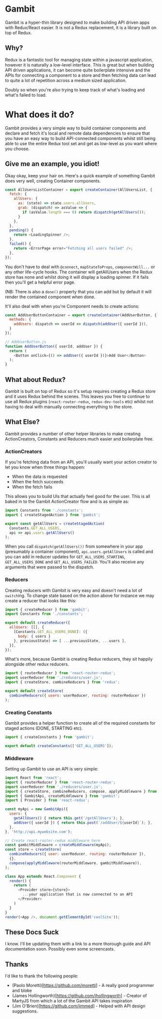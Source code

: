 # Gambit

Gambit is a hyper-thin library designed to make building API driven apps with Redux/React easier. It is not a Redux replacement, it is a library built on top of Redux.

## Why?

Redux is a fantastic tool for managing state within a javascript application, however it is naturally a low-level interface. This is great but when building API driven applications, it can become quite boilerplate intensive and the APIs for connecting a component to a store and then fetching data can lead to quite a lot of repetition across a medium sized application.

Doubly so when you're also trying to keep track of what's loading and what's failed to load.

# What does it do?

Gambit provides a very simple way to build container components and declare and fetch it's local and remote data dependencies to ensure that you have an easy way to build API-connected components whilst still being able to use the entire Redux tool set and get as low-level as you want where you choose.

## Give me an example, you idiot!

Okay okay, keep your hair on. Here's a quick example of something Gambit does very well, creating Container components.

```javascript
const AllUsersListContainer = export createContainer(AllUsersList, {
  fetch: {
    allUsers: {
      as: (state) => state.users.allUsers,
      grab: (dispatch) => asValue => {
        if (asValue.length === 0) return dispatch(getAllUsers());
      }
    },
  },
  pending() {
    return <LoadingSpinner />;
  },
  failed() {
    return <ErrorPage error="Fetching all users failed" />;
  },
});
```

You don't have to deal with `@connect`, `mapStateToProps`, `componentWill...` or any other life-cycle hooks. The container will getAllUsers when the Redux store has none and whilst doing it will display a loading spinner. If it fails then you'll get a helpful error page.

(NB: There is also a `done()` property that you can add but by default it will render the contained component when done.

It'll also deal with when you're Component needs to create actions:

```javascript
const AddUserButtonContainer = export createContainer(AddUserButton, {
  methods: {
    addUsers: dispatch => userId => dispatch(addUser({ userId })),
  }
});

// AddUserButton.js
function AddUserButton({ userId, addUser }) {
  return (
    <Button onClick={() => addUser({ userId })}>Add User</Button>
  );
}
```

## What about Redux?

Gambit is built on top of Redux so it's setup requires creating a Redux store and it uses Redux behind the scenes. This leaves you free to continue to use all Redux plugins (`react-router-redux`, `redux-dev-tools` etc) whilst not having to deal with manually connecting everything to the store.

## What Else?

Gambit provides a number of other helper libraries to make creating ActionCreators, Constants and Reducers much easier and boilerplate free.

### ActionCreators

If you're fetching data from an API, you'll usually want your action creator to let you know when three things happen:

* When the data is requested
* When the fetch succeeds
* When the fetch fails

This allows you to build UIs that actually feel good for the user. This is all baked in to the Gambit ActionCreator flow and is as simple as:

```javascript
import Constants from './constants';
import { createStagedAction } from 'gambit';

export const getAllUsers = createStagedAction(
  Constants.GET_ALL_USERS,
  api => api.users.getAllUsers()
);
```

When you call `dispatch(getAllUsers())` from somewhere in your app (presumably a container component), `api.users.getAllUsers` is called and you can add in reducer updates for `GET_ALL_USERS_STARTING`, `GET_ALL_USERS_DONE` and `GET_ALL_USERS_FAILED`. You'll also receive any arguments that were passed to the dispatch.

### Reducers

Creating reducers with Gambit is very easy and doesn't need a lot of `switch`ing. To change state based on the action above for instance we may create a reducer that looks like this:

```javascript
import { createReducer } from 'gambit';
import Constants from './constants';

export default createReducer({
  allUsers: [[], {
    [Constants.GET_ALL_USERS_DONE]: ({
      body: { users }
    }, previousState) => [ ...previousState, ...users ],
  }],
});
```

What's more, because Gambit is creating Redux reducers, they sit happily alongside other redux reducers.

```javascript
import { routerReducer } from 'react-router-redux';
import userReducer from './reducers/user.js';
import { createStore, combineReducers } from 'redux';

export default createStore(
  combineReducers({ users: userReducer, routing: routerReducer })
);
```

### Creating Constants

Gambit provides a helper function to create all of the required constants for staged actions (DONE, STARTING etc).

```javascript
import { createConstants } from 'gambit';

export default createConstants(['GET_ALL_USERS']);
```

### Middleware

Setting up Gambit to use an API is very simple:

```javascript
import React from 'react';
import { routerReducer } from 'react-router-redux';
import userReducer from './reducers/user.js';
import { createStore, combineReducers, compose, applyMiddleware } from 'redux';
import { GambitApi, createMiddleware } from 'gambit';
import { Provider } from 'react-redux';

const myApi = new GambitApi({
  users: {
    getAllUsers() { return this.get('/getAllUsers'); },
    addUser({ userId }) { return this.post(`/addUser/${userId}`); },
  },
}, 'http://api.mywebsite.com');

// Create react-router-redux middleware here
const gambitMiddleware = createMiddleware(myApi);
const store = createStore(
  combineReducers({ user: userReducer, routing: routerReducer }),
  {},
  compose(applyMiddleware(routerMiddleware, gambitMiddleware)),
);

class App extends React.Component {
  render() {
    return (
      <Provider store={store}>
        ...your application that is now connected to an API
      </Provider>
    )
  }
}
render(<App />, document.getElementById('coolSite'));
```

## These Docs Suck

I know. I'll be updating them with a link to a more thorough guide and API documentation soon. Possibly even some screencasts.

## Thanks

I'd like to thank the following people:

* (Paolo Moretti)[https://github.com/moretti] - A really good programmer and bloke
* (James Hollingworth)[https://github.com/jhollingworth] - Creator of MartyJS from which a lot of the Gambit API takes inspiration
* (Jim O'Brien)[https://github.com/jimmed] - Helped with API design suggestions.
